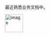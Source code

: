 最近熟悉业务文档中。

<img width="59" alt="image" src="https://github.com/user-attachments/assets/47b04b65-c722-40be-983d-c4ddace064bd" />

